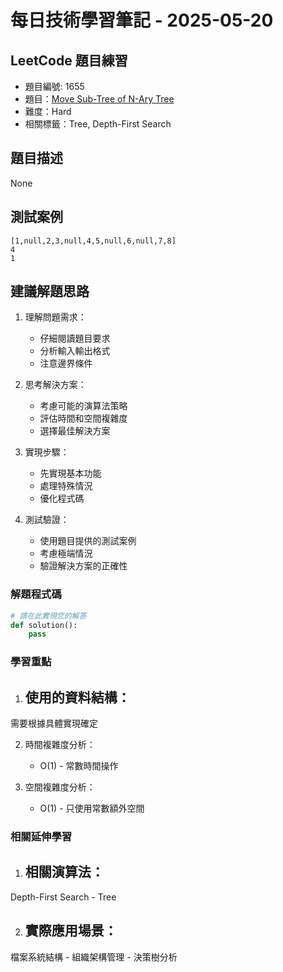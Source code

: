 # 每日技術學習筆記 - 2025-05-20

## LeetCode 題目練習
- 題目編號: 1655
- 題目：[Move Sub-Tree of N-Ary Tree](https://leetcode.com/problems/move-sub-tree-of-n-ary-tree)
- 難度：Hard
- 相關標籤：Tree, Depth-First Search

## 題目描述
None

## 測試案例
```
[1,null,2,3,null,4,5,null,6,null,7,8]
4
1
```

## 建議解題思路
1. 理解問題需求：
   - 仔細閱讀題目要求
   - 分析輸入輸出格式
   - 注意邊界條件

2. 思考解決方案：
   - 考慮可能的演算法策略
   - 評估時間和空間複雜度
   - 選擇最佳解決方案

3. 實現步驟：
   - 先實現基本功能
   - 處理特殊情況
   - 優化程式碼

4. 測試驗證：
   - 使用題目提供的測試案例
   - 考慮極端情況
   - 驗證解決方案的正確性


### 解題程式碼
```python
# 請在此實現您的解答
def solution():
    pass
```

### 學習重點
1. 使用的資料結構：
   - 
需要根據具體實現確定

2. 時間複雜度分析：
   - O(1) - 常數時間操作

3. 空間複雜度分析：
   - O(1) - 只使用常數額外空間

### 相關延伸學習
1. 相關演算法：
   - 
Depth-First Search   - Tree

2. 實際應用場景：
   - 
檔案系統結構   - 組織架構管理   - 決策樹分析
